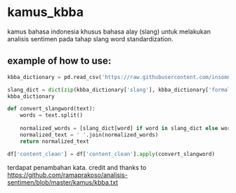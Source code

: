 # kamus_kbba
kamus bahasa indonesia khusus bahasa alay (slang) untuk melakukan analisis sentimen pada tahap slang word standardization.

## example of how to use:

```python
kbba_dictionary = pd.read_csv('https://raw.githubusercontent.com/insomniagung/kamus_kbba/main/kbba.txt', delimiter='\t', names=['slang', 'formal'], header=None, encoding='utf-8')

slang_dict = dict(zip(kbba_dictionary['slang'], kbba_dictionary['formal']))
kbba_dictionary

def convert_slangword(text):
    words = text.split()
    
    normalized_words = [slang_dict[word] if word in slang_dict else word for word in words]
    normalized_text = ' '.join(normalized_words)
    return normalized_text

df['content_clean'] = df['content_clean'].apply(convert_slangword)
```

terdapat penambahan kata. 
credit and thanks to https://github.com/ramaprakoso/analisis-sentimen/blob/master/kamus/kbba.txt
